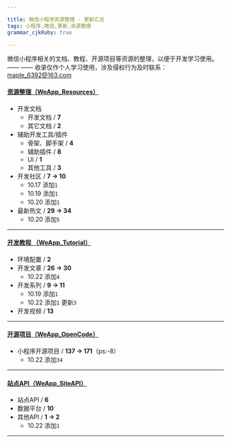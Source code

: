 ```yaml
---

title: 微信小程序资源整理 - 更新汇总
tags: 小程序,微信,更新,资源整理
grammar_cjkRuby: true

---
```

微信小程序相关的文档、教程、开源项目等资源的整理，以便于开发学习使用。 —— —— 收录仅作个人学习使用，涉及侵权行为及时联系： maple_6392@163.com



#### [资源整理（WeApp_Resources）][1]
  - 开发文档
    - 开发文档 / **7**
    - 其它文档 / **2**
  - 辅助开发工具/插件
    - 骨架、脚手架 / **4**
    - 辅助插件 / **8**
    - UI / **1**
    - 其他工具 / **3**
  - 开发社区 / **7 -> 10**
    - 10.17 添加`1`
    - 10.19 添加`1`
    - 10.20 添加`1`
  - 最新热文 / **29 -> 34**
    - 10.20 添加`5`


----------


#### [开发教程 （WeApp_Tutorial）][2]
  - 环境配置 / **2**
  - 开发文章 / **26 -> 30**
    - 10.22 添加`4`
  - 开发系列 / **9 -> 11**
    - 10.19 添加`1`
    - 10.22 添加`1` 更新`3`
  - 开发视频 / **13**


----------


#### [开源项目（WeApp_OpenCode）][3]
  - 小程序开源项目 / **137 -> 171**（ps:-8）
    - 10.22 添加`34`


----------


#### [站点API（WeApp_SiteAPI）][4]
  - 站点API / **6**
  - 数据平台 / **10**
  - 其他API / **1 -> 2**
    - 10.22 添加`1`


----------


  [1]: WeApp_Resources.md
  [2]: WeApp_Tutorial.md
  [3]: WeApp_OpenCode.md
  [4]: WeApp_SiteAPI.md
